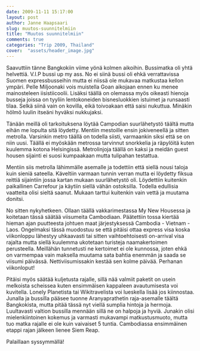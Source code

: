 ```yaml
---
date: 2009-11-11 15:17:00
layout: post
author: Janne Haapsaari
slug: muutos-suunnitelmiin
title: "Muutos suunnitelmiin"
comments: true
categories: "Trip 2009, Thailand"
cover:  "assets/header_image.jpg"
---
```


Saavuttiin tänne Bangkokiin viime yönä kolmen aikoihin. Bussimatka oli yhtä
helvettiä. V.I.P bussi up my ass. No ei siinä bussi oli ehkä verrattavissa
Suomen expressbusseihin mutta ei niissä ole mukavaa matkustaa kellon ympäri.
Pelle Miljoonaki vois muistella Goan aikojaan ennen ku menee mainosteleen
iisistiicoolii. Lisäksi täällä on olemassa myös oikeasti hienoja busseja
joissa on tyyliin lentokoneiden bisnesluokkien istuimet ja runsaasti tilaa.
Selkä siinä vain on kovilla, eikä toivoakaan että saisi nukuttua. Minäkin
hölmö luulin itseäni hyväksi nukkujaksi.

Tänään meillä oli tarkoituksena löytää Campodian suurlähetystö täältä mutta
eihän me lopulta sitä löydetty. Mentiin mestoille ensin jokiveneellä ja sitten
metrolla. Varsinkin metro täällä on todella siisti, varmaankin siksi että se
on niin uusi. Täällä ei myöskään metrossa tarvinnut snorkkelia ja räpylöitä
kuten kuulemma kotona Helsingissä. Metrolinjoja täällä on kaksi ja meidän
guest housen sijainti ei suosi kumpaakaan mutta tulipahan testattua.

Mentiin siis metrolla lähimmälle asemalle ja todettiin että siellä nousi
taloja kuin sieniä sateella. Käveltiin varmaan tunnin verran mutta ei löydetty
fiksua reittiä sijaintiin jossa kartan mukaan suurlähetystö oli. Löydettiin
kuitenkin paikallinen Carrefour ja käytiin siellä vähän ostoksilla. Todella
edullisia vaatteita olisi sieltä saanut. Mukaan tarttui kuitenkin vain vettä
ja muutama donitsi.

No sitten nykyhetkeen. Ollaan täällä vakkarimestassa My New Housessa ja
koitetaan tässä säätää viisumeita Cambodiaan. Päätettiin tossa kiertää hieman
ajan puutteesta johtuen maat järjestyksessä Cambodia - Vietnam - Laos.
Ongelmaksi tässä muodostuu se että pitäisi ottaa express visa koska
viikonloppu lähestyy uhkaavasti tai sitten vaihtoehtoisesti on-arrival visa
rajalta mutta siellä kuulemma ukotetaan turisteja naamakertoimen perusteella.
Meillähän tunnetusti ne kertoimet ei ole kunnossa, joten ehkä on varmempaa
vain maksella muutama sata bahtia enemmän ja saada se viisumi päivässä.
Nettiviisumissakin kestää sen kolme päivää. Perhanan viikonloput!

Pitäisi myös säätää kuljetusta rajalle, sillä nää valmiit paketit on usein
melkoista scheissea kuten ensimmäisen kappaleen avautumisesta voi kuvitella.
Lonely Planetista tai Wikitravelista voi lueskella lisää jos kiinnostaa.
Junalla ja bussilla pääsee tuonne Aranyaprathetin raja-asemalle täältä
Bangkokista, mutta pitää tässä nyt viellä sumplia hintoja ja hermoja.
Luultavasti valtion bussilla mennään sillä ne on halpoja ja hyviä. Junakin
olisi mielenkiintoinen kokemus ja varmasti mukavampi matkustusmuoto, mutta tuo
matka rajalle ei ole kuin vaivaiset 5 tuntia. Cambodiassa ensimmäinen etappi
rajan jälkeen lienee Siem Reap.

Palaillaan syssymmällä!
